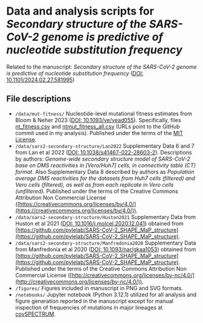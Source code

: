 # Data and analysis scripts for ***Secondary structure of the SARS-CoV-2 genome is predictive of nucleotide substitution frequency***

Related to the manuscript: *Secondary structure of the SARS-CoV-2 genome is predictive of nucleotide substitution frequency* ([DOI: 10.1101/2024.02.27.581995](https://doi.org/10.1101/2024.02.27.581995))

## File descriptions

* `/data/mut-fitness/`
  Nucleotide-level mutational fitness estimates from Bloom & Neher 2023 ([DOI: 10.1093/ve/vead055](https://academic.oup.com/ve/article/9/2/vead055/7265011?login=false#417534142:~:text=https%3A//doi.org/10.1093/ve/vead055)). Specifically, files [nt_fitness.csv](https://raw.githubusercontent.com/jbloomlab/SARS2-mut-fitness/7930c72fee719f9425a7a30eb8da10436c2da930/results/nt_fitness/nt_fitness.csv) and [ntmut_fitness_all.csv](https://raw.githubusercontent.com/jbloomlab/SARS2-mut-fitness/7930c72fee719f9425a7a30eb8da10436c2da930/results/nt_fitness/ntmut_fitness_all.csv) (URLs point to the GitHub commit used in my analysis). Published under the terms of the [MIT License](https://github.com/jbloomlab/SARS2-mut-fitness/blob/main/LICENSE.md).
* `/data/sars2-secondary-structure/Lan2022`
  Supplementary Data 6 and 7 from Lan et al 2022 ([DOI: 10.1038/s41467-022-28603-2](https://doi.org/10.1038/s41467-022-28603-2)). Descriptions by authors: *Genome-wide secondary structure model of SARS-CoV-2 base on DMS reactivities in [Vero/Huh7] cells, in connectivity table (CT) format*. Also Supplementary Data 8 described by authors as *Population average DMS reactivities for the datasets from Huh7 cells (filtered) and Vero cells (filtered), as well as from each replicate in Vero cells (unfiltered).* Published under the terms of the Creative Commons Attribution Non Commercial License ([https://creativecommons.org/licenses/by/4.0/](https://creativecommons.org/licenses/by/4.0/)).
* `/data/sars2-secondary-structure/Huston2021`
  Supplementary Data from Huston et al 2021 ([DOI: 10.1016/j.molcel.2020.12.041](https://doi.org/10.1016/j.molcel.2020.12.041)) obtained from [https://github.com/pylelab/SARS-CoV-2_SHAPE_MaP_structure](https://github.com/pylelab/SARS-CoV-2_SHAPE_MaP_structure).
* `/data/sars2-secondary-structure/Manfredonia2020`
  Supplementary Data from Manfredonia et al 2020 ([DOI: 10.1093/nar/gkaa1053](https://doi.org/10.1093/nar/gkaa1053)) obtained from [https://github.com/pylelab/SARS-CoV-2_SHAPE_MaP_structure](https://github.com/pylelab/SARS-CoV-2_SHAPE_MaP_structure). Published under the terms of the Creative Commons Attribution Non Commercial License ([http://creativecommons.org/licenses/by-nc/4.0/](http://creativecommons.org/licenses/by-nc/4.0/)).
* `/figures/`
  Figures included in manuscript in PNG and SVG formats.
* `/notebooks/`
  Jupyter notebook (Python 3.12.1) utilized for all analysis and figure generation reported in the manuscript except for manual inspection of frequencies of mutations in major lineages at [covSPECTRUM](https://cov-spectrum.org/).
